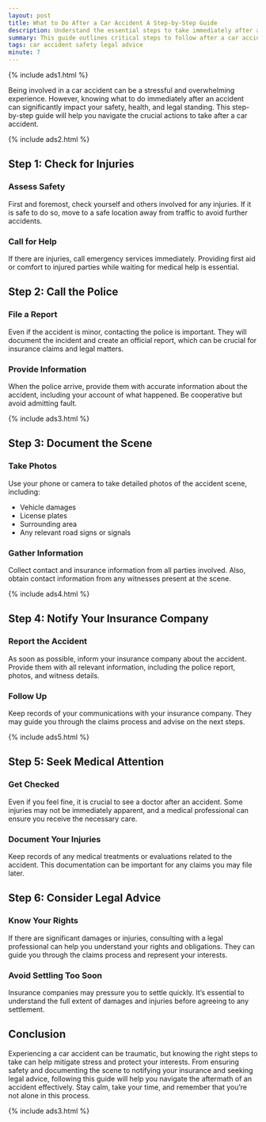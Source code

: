 ```yaml
---
layout: post
title: What to Do After a Car Accident A Step-by-Step Guide
description: Understand the essential steps to take immediately after a car accident to ensure safety and proper documentation.
summary: This guide outlines critical steps to follow after a car accident, including safety measures, documentation, and communication with authorities.
tags: car accident safety legal advice
minute: 7
---
```


{% include ads1.html %}

Being involved in a car accident can be a stressful and overwhelming experience. However, knowing what to do immediately after an accident can significantly impact your safety, health, and legal standing. This step-by-step guide will help you navigate the crucial actions to take after a car accident.

{% include ads2.html %}

## Step 1: Check for Injuries

### Assess Safety
First and foremost, check yourself and others involved for any injuries. If it is safe to do so, move to a safe location away from traffic to avoid further accidents.

### Call for Help
If there are injuries, call emergency services immediately. Providing first aid or comfort to injured parties while waiting for medical help is essential.

## Step 2: Call the Police

### File a Report
Even if the accident is minor, contacting the police is important. They will document the incident and create an official report, which can be crucial for insurance claims and legal matters.

### Provide Information
When the police arrive, provide them with accurate information about the accident, including your account of what happened. Be cooperative but avoid admitting fault.

{% include ads3.html %}

## Step 3: Document the Scene

### Take Photos
Use your phone or camera to take detailed photos of the accident scene, including:
- Vehicle damages
- License plates
- Surrounding area
- Any relevant road signs or signals

### Gather Information
Collect contact and insurance information from all parties involved. Also, obtain contact information from any witnesses present at the scene.

{% include ads4.html %}

## Step 4: Notify Your Insurance Company

### Report the Accident
As soon as possible, inform your insurance company about the accident. Provide them with all relevant information, including the police report, photos, and witness details.

### Follow Up
Keep records of your communications with your insurance company. They may guide you through the claims process and advise on the next steps.

{% include ads5.html %}

## Step 5: Seek Medical Attention

### Get Checked
Even if you feel fine, it is crucial to see a doctor after an accident. Some injuries may not be immediately apparent, and a medical professional can ensure you receive the necessary care.

### Document Your Injuries
Keep records of any medical treatments or evaluations related to the accident. This documentation can be important for any claims you may file later.

## Step 6: Consider Legal Advice

### Know Your Rights
If there are significant damages or injuries, consulting with a legal professional can help you understand your rights and obligations. They can guide you through the claims process and represent your interests.

### Avoid Settling Too Soon
Insurance companies may pressure you to settle quickly. It’s essential to understand the full extent of damages and injuries before agreeing to any settlement.

## Conclusion

Experiencing a car accident can be traumatic, but knowing the right steps to take can help mitigate stress and protect your interests. From ensuring safety and documenting the scene to notifying your insurance and seeking legal advice, following this guide will help you navigate the aftermath of an accident effectively. Stay calm, take your time, and remember that you’re not alone in this process.

{% include ads3.html %}
